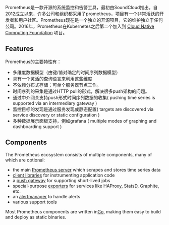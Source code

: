 Prometheus是一款开源的系统监控和告警工具，最初由SoundCloud推出。自2012成立以来，许多公司和组织都采用了prometheus，项目有一个非常活跃的开发者和用户社区。Prometheus现在是一个独立的开源项目，它的维护独立于任何公司。2016年，Prometheus在Kubernetes之后第二个加入到 [Cloud Native Computing Foundation](https://cncf.io/) 项目。

## Features

Prometheus的主要特性有：

* 多维度数据模型（由键/值对确定的时间序列数据模型）
* 具有一个灵活的查询语言来利用这些维度
* 不依赖分布式存储；可单个服务器节点工作。
* 时间序列的采集是通过HTTP pull的形式，解决很多push架构的问题。
* 通过中介网关支持push形式时间序列数据的收集\( pushing time series is supported via an intermediary gateway \)
* 监控目标的发现是通过服务发现或静态配置\( targets are discovered via service discovery or static configuration \)
* 多种数据展示面板支持，例如grafana \( multiple modes of graphing and dashboarding support \)

## Components

The Prometheus ecosystem consists of multiple components, many of which are optional:

* the main [Prometheus server](https://github.com/prometheus/prometheus) which scrapes and stores time series data
* [client libraries](https://prometheus.io/docs/instrumenting/clientlibs/) for instrumenting application code
* a [push gateway](https://github.com/prometheus/pushgateway) for supporting short-lived jobs
* special-purpose [exporters](https://prometheus.io/docs/instrumenting/exporters/) for services like HAProxy, StatsD, Graphite, etc.
* an [alertmanager](https://github.com/prometheus/alertmanager) to handle alerts
* various support tools

Most Prometheus components are written in[Go](https://golang.org/), making them easy to build and deploy as static binaries.



